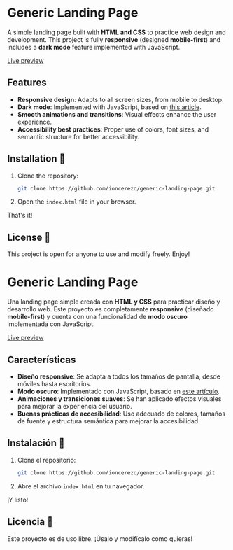 # Generic Landing Page  

A simple landing page built with **HTML and CSS** to practice web design and development. This project is fully **responsive** (designed **mobile-first**) and includes a **dark mode** feature implemented with JavaScript.  

[Live preview](https://generic-landing-page-psi.vercel.app/)  

## Features  

- **Responsive design**: Adapts to all screen sizes, from mobile to desktop.  
- **Dark mode**: Implemented with JavaScript, based on [this article](https://dev.to/whitep4nth3r/the-best-lightdark-mode-theme-toggle-in-javascript-368f).  
- **Smooth animations and transitions**: Visual effects enhance the user experience.  
- **Accessibility best practices**: Proper use of colors, font sizes, and semantic structure for better accessibility.  

## Installation 🚀  

1. Clone the repository:  
   ```sh  
   git clone https://github.com/ioncerezo/generic-landing-page.git  
2. Open the `index.html` file in your browser.

That's it!

## License 📜

This project is open for anyone to use and modify freely. Enjoy!

# Generic Landing Page

Una landing page simple creada con **HTML y CSS** para practicar diseño y desarrollo web. Este proyecto es completamente **responsive** (diseñado **mobile-first**) y cuenta con una funcionalidad de **modo oscuro** implementada con JavaScript.

[Live preview](https://generic-landing-page-psi.vercel.app/)

## Características 

- **Diseño responsive**: Se adapta a todos los tamaños de pantalla, desde móviles hasta escritorios.
- **Modo oscuro**: Implementado con JavaScript, basado en [este artículo](https://dev.to/whitep4nth3r/the-best-lightdark-mode-theme-toggle-in-javascript-368f).
- **Animaciones y transiciones suaves**: Se han aplicado efectos visuales para mejorar la experiencia del usuario.
- **Buenas prácticas de accesibilidad**: Uso adecuado de colores, tamaños de fuente y estructura semántica para mejorar la accesibilidad.


## Instalación 🚀

1. Clona el repositorio:
   ```sh
   git clone https://github.com/ioncerezo/generic-landing-page.git
   ```
2. Abre el archivo `index.html` en tu navegador.

¡Y listo! 

## Licencia 📜

Este proyecto es de uso libre. ¡Úsalo y modifícalo como quieras! 


